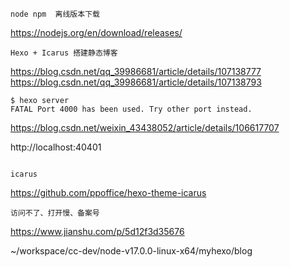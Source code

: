 ```
node npm  离线版本下载  
```
https://nodejs.org/en/download/releases/    

```
Hexo + Icarus 搭建静态博客
```
https://blog.csdn.net/qq_39986681/article/details/107138777  
https://blog.csdn.net/qq_39986681/article/details/107138793

```
$ hexo server
FATAL Port 4000 has been used. Try other port instead.
```
https://blog.csdn.net/weixin_43438052/article/details/106617707  


http://localhost:40401

```

icarus
```
https://github.com/ppoffice/hexo-theme-icarus  


```
访问不了、打开慢、备案号
```
https://www.jianshu.com/p/5d12f3d35676   




~/workspace/cc-dev/node-v17.0.0-linux-x64/myhexo/blog
